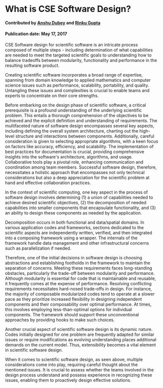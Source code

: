 # What is CSE Software Design?
#### Contributed by [Anshu Dubey](https://github.com/adubey64) and [Rinku Gupta](https://github.com/rinkug)

#### Publication date: May 17, 2017
<!--deck start--->
CSE Software design for scientific software is an intricate process composed of multiple steps - including determination of what capabilities are needed to meet the targeted scientific goals to understanding how to balance tradeoffs between modularity, functionality and performance in the resulting software product.
<!--deck end--->

<!--body start--->

Creating scientific software incorporates a broad range of expertise, spanning from domain knowledge to applied mathematics and computer science issues such as performance, scalability, portability, and quality. Untangling these issues and complexities is crucial to enable teams and experts to concentrate on their core strengths.

Before embarking on the design phase of scientific software, a critical prerequisite is a profound understanding of the underlying scientific problem. This entails a thorough comprehension of the objectives to be achieved and the explicit definition and understanding of requirements. The multifaceted nature of software design encompasses several key aspects, including defining the overall system architecture, charting out the high-level structure and interactions between components. Additionally, careful consideration is given to selecting appropriate algorithms, with a keen focus on factors like accuracy, efficiency, and scalability. The implementation of best practices for documentation is crucial, providing comprehensive insights into the software's architecture, algorithms, and usage. Collaborative tools play a pivotal role, enhancing communication and coordination among team members. Successful software design, therefore, necessitates a holistic approach that encompasses not only technical considerations but also a deep appreciation for the scientific problem at hand and effective collaboration practices.

In the context of scientific computing, one key aspect in the process of software design involves determining (1) a union of capabilities needed to achieve desired scientific objectives, (2) the decomposition of needed capabilities into smaller components that encapsulate functionality, and (3) an ability to design these components as needed by the application.

Decomposition occurs in both functional and data/spatial domains. In various application codes and frameworks, sections dedicated to the scientific aspects are independently written, verified, and then integrated into a composing framework using a wrapper. The internals of the framework handle data management and other infrastructural concerns such as parallelization if needed.

Therefore, one of the initial decisions in software design is choosing abstractions and establishing footholds in the framework to maintain the separation of concerns. Meeting these requirements faces long-standing obstacles, particularly the trade-off between modularity and performance. Although modularity is essential for code that is maintainable and reusable, it frequently comes at the expense of performance. Resolving conflicting requirements necessitates hard-nosed trade-offs in design. For instance, the majority of composable modularized codes tend to operate at a slower pace as they prioritize increased flexibility in designing independent components and their composability over optimal performance. At times, this involves employing less-than-optimal options for individual components. The framework should support these unconventional approaches by providing hooks to make such choices.

Another crucial aspect of scientific software design is its dynamic nature. Codes initially designed for one problem are frequently adapted for similar issues or require modifications as evolving understanding places additional demands on the current model. Thus, extensibility becomes a vital element in scientific software design.

When it comes to scientific software design, as seen above, multiple considerations come into play, requiring careful thought about the mentioned issues. It is crucial to assess whether the teams involved in the design process understand and possess experience in recognizing these issues, enabling them to proactively design effective solutions.

<!--body end--->

<!---
Publish: yes
Pinned: yes
Topics: design
--->
